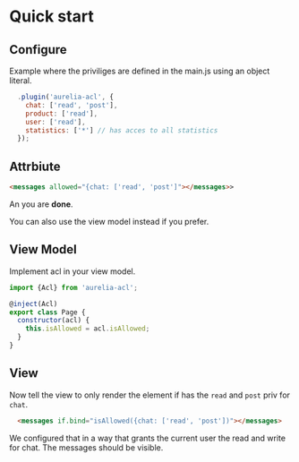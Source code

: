 # Quick start

## Configure

Example where the priviliges are defined in the main.js using an object
literal.

```js
  .plugin('aurelia-acl', {
    chat: ['read', 'post'],
    product: ['read'],
    user: ['read'],
    statistics: ['*'] // has acces to all statistics
  });
```

## Attrbiute

```html
<messages allowed="{chat: ['read', 'post']"></messages>>
```

An you are **done**.

You can also use the view model instead if you prefer.

## View Model

Implement acl in your view model.

```js
import {Acl} from 'aurelia-acl';

@inject(Acl)
export class Page {
  constructor(acl) {
    this.isAllowed = acl.isAllowed;
  }
}

```

## View

Now tell the view to only render the element if has the `read` and `post` priv
for `chat`.

```html
  <messages if.bind="isAllowed({chat: ['read', 'post'])"></messages>
```

We configured that in a way that grants the current user the read and write for
chat. The messages should be visible.

